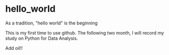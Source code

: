 # hello_world
As a tradition, "hello world" is the beginning

This is my first time to use github. The following two month, I will record my study on Python for Data Analysis.

Add oil!!
